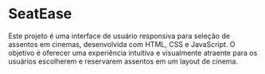 # SeatEase
Este projeto é uma interface de usuário responsiva para seleção de assentos em cinemas, desenvolvida com HTML, CSS e JavaScript. O objetivo é oferecer uma experiência intuitiva e visualmente atraente para os usuários escolherem e reservarem assentos em um layout de cinema.
